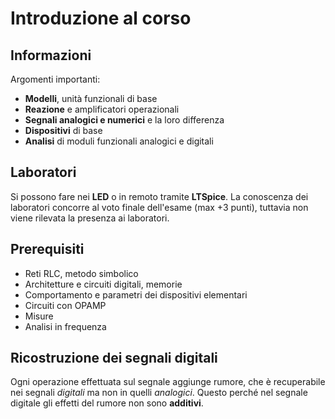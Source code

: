 # Introduzione al corso
## Informazioni

Argomenti importanti:

- **Modelli**, unità funzionali di base
- **Reazione** e amplificatori operazionali
- **Segnali analogici e numerici** e la loro differenza
- **Dispositivi** di base
- **Analisi** di moduli funzionali analogici e digitali

## Laboratori

Si possono fare nei **LED** o in remoto tramite **LTSpice**. La conoscenza dei laboratori concorre al voto finale dell'esame (max +3 punti), tuttavia non viene rilevata la presenza ai laboratori.

## Prerequisiti

- Reti RLC, metodo simbolico
- Architetture e circuiti digitali, memorie
- Comportamento e parametri dei dispositivi elementari
- Circuiti con OPAMP
- Misure
- Analisi in frequenza

## Ricostruzione dei segnali digitali

Ogni operazione effettuata sul segnale aggiunge rumore, che è recuperabile nei segnali *digitali* ma non in quelli *analogici*. Questo perché nel segnale digitale gli effetti del rumore non sono **additivi**.